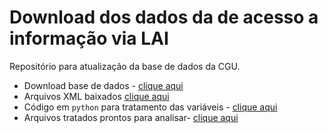 
# Download dos dados da de acesso a informação via LAI

Repositório para atualização da base de dados da CGU.

  - Download base de dados - [clique
    aqui](http://www.consultaesic.cgu.gov.br/busca/_layouts/15/DownloadPedidos/DownloadDados.aspx)
  - Arquivos XML baixados [clique aqui](\\data-raw)
  - Código em `python` para tratamento das variáveis - [clique
    aqui](\\code)
  - Arquivos tratados prontos para analisar- [clique aqui](\\data-tidy)
